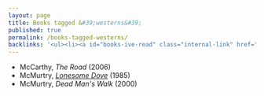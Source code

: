 ```yaml
---
layout: page
title: Books tagged &#39;westerns&#39;
published: true
permalink: /books-tagged-westerns/
backlinks: '<ul><li><a id="books-ive-read" class="internal-link" href="/books-ive-read/">Books I&#39;ve read</a></li></ul>'
---
```


* McCarthy, _The Road_ (2006) 
* McMurtry, _<a id="mcmurtry-lonesome-dove" class="internal-link" href="/mcmurtry-lonesome-dove/">Lonesome Dove</a>_ (1985) 
* McMurtry, _Dead Man's Walk_ (2000) 
